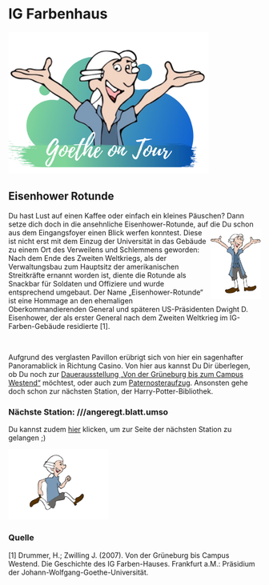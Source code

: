 # IG Farbenhaus

<p class="aligncenter">
    <img src="Logo.png" alt="centered image" width="400" />
</p>

## Eisenhower Rotunde

Du hast Lust auf einen Kaffee oder einfach ein kleines Päuschen? Dann setze dich doch in die ansehnliche Eisenhower-Rotunde, auf die Du schon aus dem Eingangsfoyer einen Blick werfen konntest. <img align="right" src="Pose3_1.svg" width="100"> 
Diese ist nicht erst mit dem Einzug der Universität in das Gebäude zu einem Ort des Verweilens und Schlemmens geworden: Nach dem Ende des Zweiten Weltkriegs, als der Verwaltungsbau zum Hauptsitz der amerikanischen Streitkräfte ernannt worden ist, diente die Rotunde als Snackbar für Soldaten und Offiziere und wurde entsprechend umgebaut. Der Name „Eisenhower-Rotunde“ ist eine Hommage an den ehemaligen Oberkommandierenden General und späteren US-Präsidenten Dwight D. Eisenhower, der als erster General nach dem Zweiten Weltkrieg im IG-Farben-Gebäude residierte [1].

<br>

Aufgrund des verglasten Pavillon erübrigt sich von hier ein sagenhafter Panoramablick in Richtung Casino. Von hier aus kannst Du Dir überlegen, ob Du noch zur [Dauerausstellung „Von der Grüneburg bis zum Campus Westend“](IG_Farbenhaus_Nationalsozialistische_Vergangenheit.md) möchtest, oder auch zum [Paternosteraufzug](IG_Farbenhaus_Paternoster.md). Ansonsten gehe doch schon zur nächsten Station, der Harry-Potter-Bibliothek.

### Nächste Station: ///angeregt.blatt.umso  
Du kannst zudem [hier](https://campus-tour.github.io/harry_potter-bibliothek.html) klicken, um zur Seite der nächsten Station zu gelangen ;)

<img src="Pose2.svg" width="200">

### Quelle
[1] Drummer, H.; Zwilling J. (2007). Von der Grüneburg bis Campus Westend. Die Geschichte des IG Farben-Hauses. Frankfurt a.M.: Präsidium der Johann-Wolfgang-Goethe-Universität.
